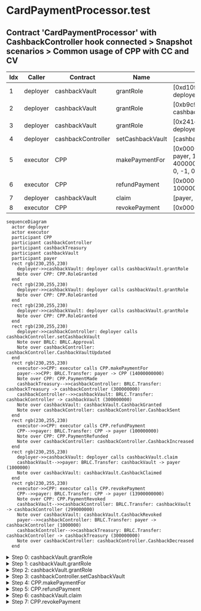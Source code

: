 # CardPaymentProcessor.test

## Contract 'CardPaymentProcessor' with CashbackController hook connected > Snapshot scenarios > Common usage of CPP with CC and CV

| Idx | Caller | Contract | Name | Args |
| --- | ------ | -------- | ---- | ---- |
| 1 | deployer | cashbackVault | grantRole | [0xd10feaa7..70c5af57cf, deployer] |
| 2 | deployer | cashbackVault | grantRole | [0xb9c949ce..0c572ffcc2, cashbackController] |
| 3 | deployer | cashbackVault | grantRole | [0x241ecf16..7caa831b08, deployer] |
| 4 | deployer | cashbackController | setCashbackVault | [cashbackVault] |
| 5 | executor | CPP | makePaymentFor | [0x00000000..0000000001, payer, 10000000000, 4000000000, ZERO_ADDR, 0, -1, 0] |
| 6 | executor | CPP | refundPayment | [0x00000000..0000000001, 100000000] |
| 7 | deployer | cashbackVault | claim | [payer, 1000000] |
| 8 | executor | CPP | revokePayment | [0x00000000..0000000001] |

```mermaid
sequenceDiagram
  actor deployer
  actor executor
  participant CPP
  participant cashbackController
  participant cashbackTreasury
  participant cashbackVault
  participant payer
  rect rgb(230,255,230)
    deployer->>cashbackVault: deployer calls cashbackVault.grantRole
    Note over CPP: CPP.RoleGranted
  end
  rect rgb(230,255,230)
    deployer->>cashbackVault: deployer calls cashbackVault.grantRole
    Note over CPP: CPP.RoleGranted
  end
  rect rgb(230,255,230)
    deployer->>cashbackVault: deployer calls cashbackVault.grantRole
    Note over CPP: CPP.RoleGranted
  end
  rect rgb(230,255,230)
    deployer->>cashbackController: deployer calls cashbackController.setCashbackVault
    Note over BRLC: BRLC.Approval
    Note over cashbackController: cashbackController.CashbackVaultUpdated
  end
  rect rgb(230,255,230)
    executor->>CPP: executor calls CPP.makePaymentFor
    payer-->>CPP: BRLC.Transfer: payer -> CPP (14000000000)
    Note over CPP: CPP.PaymentMade
    cashbackTreasury-->>cashbackController: BRLC.Transfer: cashbackTreasury -> cashbackController (300000000)
    cashbackController-->>cashbackVault: BRLC.Transfer: cashbackController -> cashbackVault (300000000)
    Note over cashbackVault: cashbackVault.CashbackGranted
    Note over cashbackController: cashbackController.CashbackSent
  end
  rect rgb(230,255,230)
    executor->>CPP: executor calls CPP.refundPayment
    CPP-->>payer: BRLC.Transfer: CPP -> payer (100000000)
    Note over CPP: CPP.PaymentRefunded
    Note over cashbackController: cashbackController.CashbackIncreased
  end
  rect rgb(230,255,230)
    deployer->>cashbackVault: deployer calls cashbackVault.claim
    cashbackVault-->>payer: BRLC.Transfer: cashbackVault -> payer (1000000)
    Note over cashbackVault: cashbackVault.CashbackClaimed
  end
  rect rgb(230,255,230)
    executor->>CPP: executor calls CPP.revokePayment
    CPP-->>payer: BRLC.Transfer: CPP -> payer (13900000000)
    Note over CPP: CPP.PaymentRevoked
    cashbackVault-->>cashbackController: BRLC.Transfer: cashbackVault -> cashbackController (299000000)
    Note over cashbackVault: cashbackVault.CashbackRevoked
    payer-->>cashbackController: BRLC.Transfer: payer -> cashbackController (1000000)
    cashbackController-->>cashbackTreasury: BRLC.Transfer: cashbackController -> cashbackTreasury (300000000)
    Note over cashbackController: cashbackController.CashbackDecreased
  end
```

<details>
<summary>Step 0: cashbackVault.grantRole</summary>

- **type**: methodCall
- **caller**: deployer
- **args**: `{
  "role": "0xd10feaa7..70c5af57cf",
  "account": "deployer"
}`

**Events**

| # | Contract | Event | Args |
| - | -------- | ----- | ---- |
| 1 | CPP | RoleGranted | `[0xd10feaa7..70c5af57cf, deployer, deployer]` |

**Balances**

**Token:** BRLC
| Holder | Balance |
| ------ | ------- |
| CPP | 0 |
| cashbackVault | 0 |
| cashbackController | 0 |
| BRLC | 0 |
| payer | 1000000000000 |
| deployer | 0 |
| executor | 0 |
| sponsor | 2000000000000 |
| cashbackTreasury | 57896044618658097711785492504343953926634992332820282019728792003956564819967 |
| cashOutAccount | 0 |



</details>
<details>
<summary>Step 1: cashbackVault.grantRole</summary>

- **type**: methodCall
- **caller**: deployer
- **args**: `{
  "role": "0xb9c949ce..0c572ffcc2",
  "account": "cashbackController"
}`

**Events**

| # | Contract | Event | Args |
| - | -------- | ----- | ---- |
| 1 | CPP | RoleGranted | `[0xb9c949ce..0c572ffcc2, cashbackController, deployer]` |

**Balances**

**Token:** BRLC
| Holder | Balance |
| ------ | ------- |
| CPP | 0 |
| cashbackVault | 0 |
| cashbackController | 0 |
| BRLC | 0 |
| payer | 1000000000000 |
| deployer | 0 |
| executor | 0 |
| sponsor | 2000000000000 |
| cashbackTreasury | 57896044618658097711785492504343953926634992332820282019728792003956564819967 |
| cashOutAccount | 0 |



</details>
<details>
<summary>Step 2: cashbackVault.grantRole</summary>

- **type**: methodCall
- **caller**: deployer
- **args**: `{
  "role": "0x241ecf16..7caa831b08",
  "account": "deployer"
}`

**Events**

| # | Contract | Event | Args |
| - | -------- | ----- | ---- |
| 1 | CPP | RoleGranted | `[0x241ecf16..7caa831b08, deployer, deployer]` |

**Balances**

**Token:** BRLC
| Holder | Balance |
| ------ | ------- |
| CPP | 0 |
| cashbackVault | 0 |
| cashbackController | 0 |
| BRLC | 0 |
| payer | 1000000000000 |
| deployer | 0 |
| executor | 0 |
| sponsor | 2000000000000 |
| cashbackTreasury | 57896044618658097711785492504343953926634992332820282019728792003956564819967 |
| cashOutAccount | 0 |



</details>
<details>
<summary>Step 3: cashbackController.setCashbackVault</summary>

- **type**: methodCall
- **caller**: deployer
- **args**: `{
  "cashbackVault": "cashbackVault"
}`

**Events**

| # | Contract | Event | Args |
| - | -------- | ----- | ---- |
| 1 | BRLC | Approval | `[cashbackController, cashbackVault, 1157920892..3129639935]` |
| 2 | cashbackController | CashbackVaultUpdated | `[cashbackVault, ZERO_ADDR]` |

**Balances**

**Token:** BRLC
| Holder | Balance |
| ------ | ------- |
| CPP | 0 |
| cashbackVault | 0 |
| cashbackController | 0 |
| BRLC | 0 |
| payer | 1000000000000 |
| deployer | 0 |
| executor | 0 |
| sponsor | 2000000000000 |
| cashbackTreasury | 57896044618658097711785492504343953926634992332820282019728792003956564819967 |
| cashOutAccount | 0 |



</details>
<details>
<summary>Step 4: CPP.makePaymentFor</summary>

- **type**: methodCall
- **caller**: executor
- **args**: `{
  "paymentId": "0x00000000..0000000001",
  "payer": "payer",
  "baseAmount": "10000000000",
  "extraAmount": "4000000000",
  "sponsor": "ZERO_ADDR",
  "subsidyLimit": "0",
  "cashbackRate_": "-1",
  "confirmationAmount": "0"
}`

**Events**

| # | Contract | Event | Args |
| - | -------- | ----- | ---- |
| 1 | BRLC | Transfer | `[payer, CPP, 14000000000]` |
| 2 | CPP | PaymentMade | `[0x00000000..0000000001, payer, 0x01000000..0342770c00]` |
| 3 | BRLC | Transfer | `[cashbackTreasury, cashbackController, 300000000]` |
| 4 | BRLC | Transfer | `[cashbackController, cashbackVault, 300000000]` |
| 5 | cashbackVault | CashbackGranted | `[payer, cashbackController, 300000000, 300000000]` |
| 6 | cashbackController | CashbackSent | `[0x00000000..0000000001, payer, 2, 300000000]` |

**Balances**

**Token:** BRLC
| Holder | Balance |
| ------ | ------- |
| CPP | 14000000000 |
| cashbackVault | 300000000 |
| cashbackController | 0 |
| BRLC | 0 |
| payer | 986000000000 |
| deployer | 0 |
| executor | 0 |
| sponsor | 2000000000000 |
| cashbackTreasury | 57896044618658097711785492504343953926634992332820282019728792003956264819967 |
| cashOutAccount | 0 |



</details>
<details>
<summary>Step 5: CPP.refundPayment</summary>

- **type**: methodCall
- **caller**: executor
- **args**: `{
  "paymentId": "0x00000000..0000000001",
  "refundingAmount": "100000000"
}`

**Events**

| # | Contract | Event | Args |
| - | -------- | ----- | ---- |
| 1 | BRLC | Transfer | `[CPP, payer, 100000000]` |
| 2 | CPP | PaymentRefunded | `[0x00000000..0000000001, payer, 0x01000000..0005f5e100]` |
| 3 | cashbackController | CashbackIncreased | `[0x00000000..0000000001, payer, 3, 0, 300000000]` |

**Balances**

**Token:** BRLC
| Holder | Balance |
| ------ | ------- |
| CPP | 13900000000 |
| cashbackVault | 300000000 |
| cashbackController | 0 |
| BRLC | 0 |
| payer | 986100000000 |
| deployer | 0 |
| executor | 0 |
| sponsor | 2000000000000 |
| cashbackTreasury | 57896044618658097711785492504343953926634992332820282019728792003956264819967 |
| cashOutAccount | 0 |



</details>
<details>
<summary>Step 6: cashbackVault.claim</summary>

- **type**: methodCall
- **caller**: deployer
- **args**: `{
  "account": "payer",
  "amount": "1000000"
}`

**Events**

| # | Contract | Event | Args |
| - | -------- | ----- | ---- |
| 1 | BRLC | Transfer | `[cashbackVault, payer, 1000000]` |
| 2 | cashbackVault | CashbackClaimed | `[payer, deployer, 1000000, 299000000]` |

**Balances**

**Token:** BRLC
| Holder | Balance |
| ------ | ------- |
| CPP | 13900000000 |
| cashbackVault | 299000000 |
| cashbackController | 0 |
| BRLC | 0 |
| payer | 986101000000 |
| deployer | 0 |
| executor | 0 |
| sponsor | 2000000000000 |
| cashbackTreasury | 57896044618658097711785492504343953926634992332820282019728792003956264819967 |
| cashOutAccount | 0 |



</details>
<details>
<summary>Step 7: CPP.revokePayment</summary>

- **type**: methodCall
- **caller**: executor
- **args**: `{
  "paymentId": "0x00000000..0000000001"
}`

**Events**

| # | Contract | Event | Args |
| - | -------- | ----- | ---- |
| 1 | BRLC | Transfer | `[CPP, payer, 13900000000]` |
| 2 | CPP | PaymentRevoked | `[0x00000000..0000000001, payer, 0x01000000..033c812b00]` |
| 3 | BRLC | Transfer | `[cashbackVault, cashbackController, 299000000]` |
| 4 | cashbackVault | CashbackRevoked | `[payer, cashbackController, 299000000, 0]` |
| 5 | BRLC | Transfer | `[payer, cashbackController, 1000000]` |
| 6 | BRLC | Transfer | `[cashbackController, cashbackTreasury, 300000000]` |
| 7 | cashbackController | CashbackDecreased | `[0x00000000..0000000001, payer, 1, 300000000, 0]` |

**Balances**

**Token:** BRLC
| Holder | Balance |
| ------ | ------- |
| CPP | 0 |
| cashbackVault | 0 |
| cashbackController | 0 |
| BRLC | 0 |
| payer | 1000000000000 |
| deployer | 0 |
| executor | 0 |
| sponsor | 2000000000000 |
| cashbackTreasury | 57896044618658097711785492504343953926634992332820282019728792003956564819967 |
| cashOutAccount | 0 |



</details>


